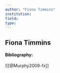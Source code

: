 ```yaml
---
author: "Fiona Timmins"
institution:
field:
type:
---
```


## Fiona Timmins
#### Bibliography:

![[@Murphy2009-fx]]